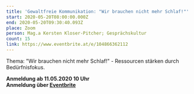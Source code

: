 ```yaml
---
title: 'Gewaltfreie Kommunikation: "Wir brauchen nicht mehr Schlaf!"'
start: 2020-05-20T08:00:00.000Z
end: 2020-05-20T09:30:40.093Z
place: Zoom
person: Mag.a Kersten Kloser-Pitcher; Gesprächskultur
count: 15
link: https://www.eventbrite.at/e/104866362112
---
```

Thema: "Wir brauchen nicht mehr Schlaf!" - Ressourcen stärken durch Bedürfnisfokus.

**Anmeldung ab 11.05.2020 10 Uhr**\
**Anmeldung über [Eventbrite ](https://www.eventbrite.at/e/104866362112)**
